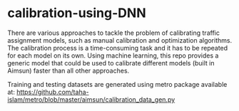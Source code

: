 # calibration-using-DNN
There are various approaches to tackle the problem of calibrating traffic assignment models, such as manual calibration and optimization algorithms. The calibration process is a time-consuming task and it has to be repeated for each model on its own. Using machine learning, this repo provides a generic model that could be used to calibrate different models (built in Aimsun) faster than all other approaches.

Training and testing datasets are generated using metro package available at:
https://github.com/taha-islam/metro/blob/master/aimsun/calibration_data_gen.py
